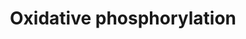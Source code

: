 ---
annotations:
- id: PW:0001059
  parent: classic metabolic pathway
  type: Pathway Ontology
  value: oxidative phosphorylation pathway
authors:
- MaintBot
- Fehrhart
description: ''
last-edited: 2019-08-16
organisms:
- Canis familiaris
redirect_from:
- /index.php/Pathway:WP1110
- /instance/WP1110
revision: null
schema-jsonld:
- '@context': https://schema.org/
  '@id': https://wikipathways.github.io/pathways/WP1110.html
  '@type': Dataset
  creator:
    '@type': Organization
    name: WikiPathways
  description: ''
  keywords:
  - ADP
  - ATP
  - ATP5A1
  - ATP5B
  - ATP5D
  - ATP5E
  - ATP5F1
  - ATP5G1
  - ATP5G2
  - ATP5G3
  - ATP5H
  - ATP5I
  - ATP5J
  - ATP5J2
  - ATP5L
  - ATP5O
  - ATP5S
  - ATP6
  - ATP6AP1
  - ATP6AP2
  - ATP6_CANFA
  - B17
  - B9
  - CI-SGDH
  - COX3_CANFA
  - GZMB
  - Hydrogen
  - LOC727762
  - NAD
  - NADH
  - ND1
  - ND2
  - ND3
  - ND4
  - ND4L
  - ND5
  - ND6
  - NDUFA10
  - NDUFA11
  - NDUFA2
  - NDUFA4
  - NDUFA4L2
  - NDUFA5
  - NDUFA6
  - NDUFA7
  - NDUFA8
  - NDUFA9
  - NDUFAB1
  - NDUFB10
  - NDUFB2
  - NDUFB4
  - NDUFB7
  - NDUFB8
  - NDUFB9
  - NDUFC1
  - NDUFC2
  - NDUFS1
  - NDUFS2
  - NDUFS3
  - NDUFS4
  - NDUFS5
  - NDUFS6
  - NDUFS7
  - NDUFS8
  - NDUFV1
  - NDUFV2
  - NDUFV3
  license: CC0
  name: Oxidative phosphorylation
seo: CreativeWork
title: Oxidative phosphorylation
wpid: WP1110
---